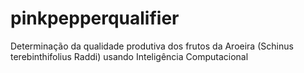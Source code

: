 # pinkpepperqualifier
Determinação da qualidade produtiva dos frutos da Aroeira (Schinus terebinthifolius Raddi) usando Inteligência Computacional
